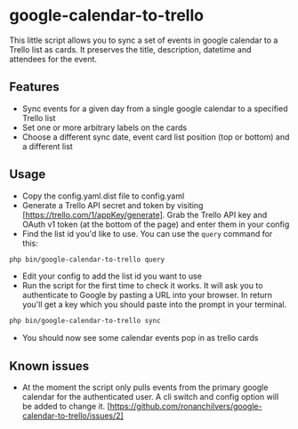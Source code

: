 # google-calendar-to-trello

This little script allows you to sync a set of events in google calendar to a Trello list as cards. It preserves the title, description, datetime and attendees for the event.

## Features

- Sync events for a given day from a single google calendar to a specified Trello list
- Set one or more arbitrary labels on the cards
- Choose a different sync date, event card list position (top or bottom) and a different list

## Usage

- Copy the config.yaml.dist file to config.yaml
- Generate a Trello API secret and token by visiting [https://trello.com/1/appKey/generate]. Grab the Trello API key and OAuth v1 token (at the bottom of the page) and enter them in your config
- Find the list id you'd like to use. You can use the `query` command for this:
```bash
php bin/google-calendar-to-trello query
```
- Edit your config to add the list id you want to use
- Run the script for the first time to check it works. It will ask you to authenticate to Google by pasting a URL into your browser. In return you'll get a key which you should paste into the prompt in your terminal.
```bash
php bin/google-calendar-to-trello sync
```
- You should now see some calendar events pop in as trello cards

## Known issues

- At the moment the script only pulls events from the primary google calendar for the authenticated user. A cli switch and config option will be added to change it. [https://github.com/ronanchilvers/google-calendar-to-trello/issues/2]
